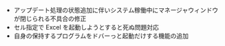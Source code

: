 * アップデート処理の状態追加に伴いシステム稼働中にマネージャウィンドウが閉じられる不具合の修正
* セル指定で Excel を起動しようとすると死ぬ問題対応
* 自身の保持するプログラムをドバーっと起動だけする機能の追加
